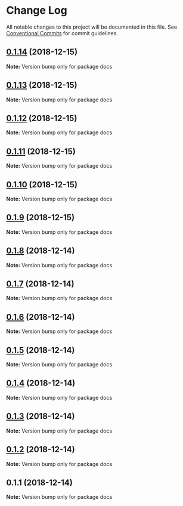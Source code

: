 # Change Log

All notable changes to this project will be documented in this file.
See [Conventional Commits](https://conventionalcommits.org) for commit guidelines.

## [0.1.14](https://github.com/parcel-prototyper/parcel-prototyper/compare/docs@0.1.13...docs@0.1.14) (2018-12-15)

**Note:** Version bump only for package docs





## [0.1.13](https://github.com/parcel-prototyper/parcel-prototyper/compare/docs@0.1.12...docs@0.1.13) (2018-12-15)

**Note:** Version bump only for package docs





## [0.1.12](https://github.com/parcel-prototyper/parcel-prototyper/compare/docs@0.1.11...docs@0.1.12) (2018-12-15)

**Note:** Version bump only for package docs





## [0.1.11](https://github.com/parcel-prototyper/parcel-prototyper/compare/docs@0.1.10...docs@0.1.11) (2018-12-15)

**Note:** Version bump only for package docs





## [0.1.10](https://github.com/parcel-prototyper/parcel-prototyper/compare/docs@0.1.9...docs@0.1.10) (2018-12-15)

**Note:** Version bump only for package docs





## [0.1.9](https://github.com/parcel-prototyper/parcel-prototyper/compare/docs@0.1.8...docs@0.1.9) (2018-12-15)

**Note:** Version bump only for package docs





## [0.1.8](https://github.com/parcel-prototyper/parcel-prototyper/compare/docs@0.1.7...docs@0.1.8) (2018-12-14)

**Note:** Version bump only for package docs





## [0.1.7](https://github.com/parcel-prototyper/parcel-prototyper/compare/docs@0.1.6...docs@0.1.7) (2018-12-14)

**Note:** Version bump only for package docs





## [0.1.6](https://github.com/parcel-prototyper/parcel-prototyper/compare/docs@0.1.5...docs@0.1.6) (2018-12-14)

**Note:** Version bump only for package docs





## [0.1.5](https://github.com/parcel-prototyper/parcel-prototyper/compare/docs@0.1.4...docs@0.1.5) (2018-12-14)

**Note:** Version bump only for package docs





## [0.1.4](https://github.com/parcel-prototyper/parcel-prototyper/compare/docs@0.1.3...docs@0.1.4) (2018-12-14)

**Note:** Version bump only for package docs





## [0.1.3](https://github.com/parcel-prototyper/parcel-prototyper/compare/docs@0.1.2...docs@0.1.3) (2018-12-14)

**Note:** Version bump only for package docs





## [0.1.2](https://github.com/parcel-prototyper/parcel-prototyper/compare/docs@0.1.1...docs@0.1.2) (2018-12-14)

**Note:** Version bump only for package docs





## 0.1.1 (2018-12-14)

**Note:** Version bump only for package docs
